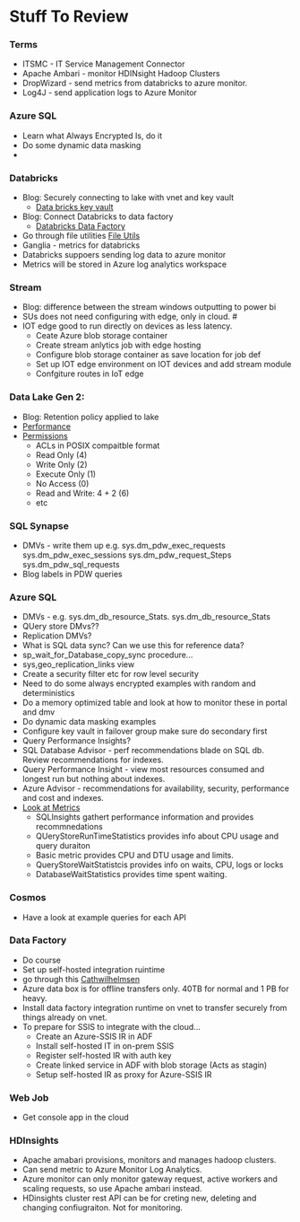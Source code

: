 # Stuff To Review

### Terms

* ITSMC - IT Service Management Connector 
* Apache Ambari - monitor HDINsight Hadoop Clusters
* DropWizard - send metrics from databricks to azure monitor.
* Log4J - send application logs to Azure Monitor

### Azure SQL

* Learn what Always Encrypted Is, do it
* Do some dynamic data masking
*

### Databricks
* Blog: Securely connecting to lake with vnet and key vault
   * [Data bricks key vault](https://docs.microsoft.com/en-us/azure/azure-databricks/store-secrets-azure-key-vault)
* Blog: Connect Databricks to data factory
   * [Databricks Data Factory](https://docs.microsoft.com/en-us/azure/data-factory/solution-template-databricks-notebook)    
* Go through file utilities [File Utils](https://docs.databricks.com/dev-tools/databricks-utils.html)
* Ganglia - metrics for databricks
* Databricks suppoers sending log data to azure monitor
* Metrics will be stored in Azure log analytics workspace


### Stream

* Blog: difference between the stream windows outputting to power bi
* SUs does not need configuring with edge, only in cloud. #
* IOT edge good to run directly on devices as less latency.
   * Ceate Azure blob storage container
   * Create stream anlytics job with edge hosting
   * Configure blob storage container as save location for job def
   * Set up IOT edge environment on IOT devices and add stream module
   * Confgiture routes in IoT edge


### Data Lake Gen 2:
* Blog: Retention policy applied to lake
* [Performance](https://docs.microsoft.com/en-us/azure/storage/blobs/data-lake-storage-performance-tuning-guidance)
* [Permissions](https://docs.microsoft.com/en-us/azure/storage/blobs/data-lake-storage-access-control)
   * ACLs in POSIX compaitble format
   * Read Only (4)
   * Write Only (2)
   * Execute Only (1)
   * No Access (0)
   * Read and Write: 4 + 2 (6) 
   * etc

### SQL Synapse

* DMVs - write them up e.g. sys.dm_pdw_exec_requests
sys.dm_pdw_exec_sessions
sys.dm_pdw_request_Steps
sys.dm_pdw_sql_requests
* Blog labels in PDW queries

### Azure SQL

* DMVs - e.g. sys.dm_db_resource_Stats. sys.dm_db_resource_Stats
* QUery store DMvs?? 
* Replication DMVs? 
* What is SQL data sync? Can we use this for reference data? 
* sp_wait_for_Database_copy_sync procedure...
* sys,geo_replication_links view 
* Create a security filter etc for row level security
* Need to do some always encrypted examples with random and deterministics
* Do a memory optimized table and look at how to monitor these in portal and dmv
* Do dynamic data masking examples
* Configure key vault in failover group make sure do secondary first
* Query Performance Insights?
* SQL Database Advisor - perf recommendations blade on SQL db. Review recommendations for indexes. 
* Query Performance Insight - view most resources consumed and longest run but nothing about indexes.
* Azure Advisor - recommendations for availability, security, performance and cost and indexes.
* [Look at Metrics](https://docs.microsoft.com/en-us/azure/sql-database/sql-database-metrics-diag-logging)
   * SQLInsights gathert performance information and provides recommnedations
   * QUeryStoreRunTimeStatistics provides info about CPU usage and query duraiton
   * Basic metric provides CPU and DTU usage and limits. 
   * QueryStoreWaitStatistcis provides info on waits, CPU, logs or locks
   * DatabaseWaitStatistics provides time spent waiting. 


### Cosmos

* Have a look at example queries for each API

### Data Factory

* Do course
* Set up self-hosted integration ruintime
* go through this
[Cathwilhelmsen](https://www.cathrinewilhelmsen.net/series/beginners-guide-azure-data-factory/)
* Azure data box is for offline transfers only. 40TB for normal and 1 PB for heavy.
* Install data factory integration runtime on vnet to transfer securely from things already on vnet. 
* To prepare for SSIS to integrate with the cloud...
   * Create an Azure-SSIS IR in ADF
   * Install self-hosted IT in on-prem SSIS
   * Register self-hosted IR with auth key
   * Create linked service in ADF with blob storage (Acts as stagin)
   * Setup self-hosted IR as proxy for Azure-SSIS IR

### Web Job

* Get console app in the cloud

### HDInsights

* Apache amabari provisions, monitors and manages hadoop clusters. 
* Can send metric to Azure Monitor Log Analytics. 
* Azure monitor can only monitor gateway request, active workers and scaling requests, so use Apache ambari instead. 
* HDinsights cluster rest API can be for creting new, deleting and changing confiugraiton. Not for monitoring. 

